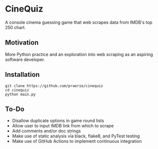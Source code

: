 # CineQuiz

A console cinema guessing game that web scrapes data from IMDB's top 250 chart. 

## Motivation

More Python practice and an exploration into web scraping as an aspiring software developer.

## Installation

    git clone https://github.com/praerie/cinequiz
    cd cinequiz
    python main.py

## To-Do

* Disallow duplicate options in game round lists
* Allow user to input IMDB link from which to scrape
* Add comments and/or doc strings
* Make use of static analysis via black, flake8, and PyTest testing
* Make use of GitHub Actions to implement continuous integration